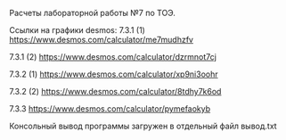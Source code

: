 Расчеты лабораторной работы №7 по ТОЭ.

Ссылки на графики desmos:
7.3.1 (1) https://www.desmos.com/calculator/me7mudhzfv

7.3.1 (2) https://www.desmos.com/calculator/dzrmnot7cj

7.3.2 (1) https://www.desmos.com/calculator/xp9ni3oohr

7.3.2 (2) https://www.desmos.com/calculator/8tdhy7k6od

7.3.3 https://www.desmos.com/calculator/pymefaokyb


Консольный вывод программы загружен в отдельный файл вывод.txt
